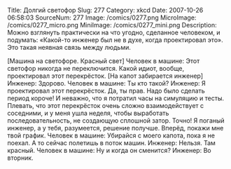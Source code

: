 Title: Долгий светофор 
Slug: 277 
Category: xkcd 
Date: 2007-10-26 06:58:03 
SourceNum: 277 
Image: /comics/0277.png 
MicroImage: /comics/0277_micro.png 
MiniImage: /comics/0277_mini.png 
Description: Можно взглянуть практически на что угодно, сделанное человеком, и подумать: «Какой-то инженер был не в духе, когда проектировал это». Это такая неявная связь между людьми. 

[Машина на светофоре. Красный свет]
Человек в машине: Этот светофор никогда не переключится. Какой идиот, вообще, проектировал этот перекрёсток.
[На капот забирается инженер]
Инженер: Здорово.
Человек в машине: Ты кто такой?
Инженер: Я проектировал этот перекрёсток. Да, ты прав. Надо было сделать период короче! И неважно, что я потратил часы на симуляцию и тесты. Плевать, что этот перекрёсток очень сложно взаимодействует с соседними, и у меня ушла неделя, чтобы выработать последовательность, не создающую сплошной затор. Точно! Я поганый инженер, а у тебя, разумеется, решение получше. Вперёд, покажи мне твой график.
Человек в машине: Убирайся с моего капота, пока я не поехал. А то сейчас полетишь в поток машин.
Инженер: Нельзя. Там красный.
Человек в машине: Ну и когда он сменится?
Инженер: Во вторник.